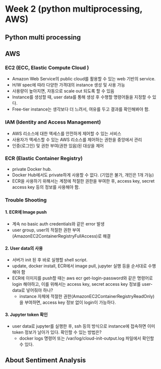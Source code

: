 # Week 2 (python multiprocessing, AWS)

## Python multi processing

## AWS
### EC2 (ECC, Elastic Compute Cloud )
- Amazon Web Service의 public cloud를 활용할 수 있는 web 기반의 service.
- H/W spec에 따라 다양한 가격대의 instance 생성 및 사용 가능
- 사용량이 높아지면, 자동으로 scale out 되도록 할 수 있음
- Instance를 생성할 때, user data를 통해 생성 후 수행할 명령어들을 지정할 수 있다.
- Free-tier instance는 생각보다 더 느려서, 여유를 두고 결과를 확인해봐야 함.

### IAM (Identity and Access Management)
- AWS 리소스에 대한 액세스를 안전하게 제어할 수 있는 서비스 
- 사용자가 액세스할 수 있는 AWS 리소스를 제어하는 권한을 중앙에서 관리
- 인증(로그인) 및 권한 부여(권한 있음)된 대상을 제어

### ECR (Elastic Container Registry)
- private Docker hub. 
- Docker Hub에서도 private하게 사용할 수 없다. (기업은 불가, 개인은 1개 가능)
- ECR을 사용하기 위해서는 계정에 적절한 권한을 부여한 후, access key, secret access key 등의 정보를 사용해야 함.


### Trouble Shooting
#### 1. ECR에 Image push
- 계속 no basic auth credentials와 같은 error 발생
- user group, user의 적절한 권한 부여(AmazonEC2ContainerRegistryFullAccess)로 해결 

#### 2. User data의 사용
- 서버가 init 된 후 바로 실행할 shell script.
- update, docker install, ECR에서 image pull, jupyter 실행 등을 순서대로 수행해야 함
- ECR에 이미지를 push할 때는 aws ecr get-login-password와 같은 명령어로 login 해야하고, 이를 위해서는 access key, secret access key 정보를 user-data로 넣어줘야 하나?
    - instance 자체에 적절한 권한(AmazonEC2ContainerRegistryReadOnly)을 부여하면, access key 정보 없이 login이 가능하다. 
#### 3. Jupyter token 확인
- user data로 jupyter를 실행한 후, ssh 등의 방식으로 instance에 접속하면 이미 token 정보가 날아가 있다. 확인할 수 있는 방법은?
    - docker logs 명령어 또는 /var/log/cloud-init-output.log 파일에서 확인할 수 있다. 

## About Sentiment Analysis
